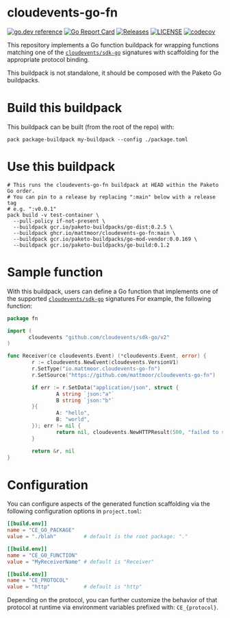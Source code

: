 # cloudevents-go-fn

[![go.dev reference](https://img.shields.io/badge/go.dev-reference-007d9c?logo=go&logoColor=white)](https://pkg.go.dev/github.com/mattmoor/cloudevents-go-fn)
[![Go Report Card](https://goreportcard.com/badge/mattmoor/cloudevents-go-fn)](https://goreportcard.com/report/mattmoor/cloudevents-go-fn)
[![Releases](https://img.shields.io/github/release-pre/mattmoor/cloudevents-go-fn.svg?sort=semver)](https://github.com/mattmoor/cloudevents-go-fn/releases)
[![LICENSE](https://img.shields.io/github/license/mattmoor/cloudevents-go-fn.svg)](https://github.com/mattmoor/cloudevents-go-fn/blob/master/LICENSE)
[![codecov](https://codecov.io/gh/mattmoor/cloudevents-go-fn/branch/master/graph/badge.svg)](https://codecov.io/gh/mattmoor/cloudevents-go-fn)

This repository implements a Go function buildpack for wrapping functions matching one of the
[`cloudevents/sdk-go`](https://github.com/cloudevents/sdk-go) signatures with scaffolding for
the appropriate protocol binding.

This buildpack is not standalone, it should be composed with the Paketo Go buildpacks.

# Build this buildpack

This buildpack can be built (from the root of the repo) with:

```shell
pack package-buildpack my-buildpack --config ./package.toml
```


# Use this buildpack

```shell
# This runs the cloudevents-go-fn buildpack at HEAD within the Paketo Go order.
# You can pin to a release by replacing ":main" below with a release tag
# e.g. ":v0.0.1"
pack build -v test-container \
  --pull-policy if-not-present \
  --buildpack gcr.io/paketo-buildpacks/go-dist:0.2.5 \
  --buildpack ghcr.io/mattmoor/cloudevents-go-fn:main \
  --buildpack gcr.io/paketo-buildpacks/go-mod-vendor:0.0.169 \
  --buildpack gcr.io/paketo-buildpacks/go-build:0.1.2
```


# Sample function

With this buildpack, users can define a Go function that implements one of the
supported [`cloudevents/sdk-go`](https://github.com/cloudevents/sdk-go) signatures
For example, the following function:

```go
package fn

import (
       cloudevents "github.com/cloudevents/sdk-go/v2"
)

func Receiver(ce cloudevents.Event) (*cloudevents.Event, error) {
        r := cloudevents.NewEvent(cloudevents.VersionV1)
        r.SetType("io.mattmoor.cloudevents-go-fn")
        r.SetSource("https://github.com/mattmoor/cloudevents-go-fn")

        if err := r.SetData("application/json", struct {
                A string `json:"a"`
                B string `json:"b"`
        }{
                A: "hello",
                B: "world",
        }); err != nil {
                return nil, cloudevents.NewHTTPResult(500, "failed to set response data: %s", err)
        }

        return &r, nil
}
```


# Configuration

You can configure aspects of the generated function scaffolding via the
following configuration options in `project.toml`:

```toml
[[build.env]]
name = "CE_GO_PACKAGE"
value = "./blah"         # default is the root package: "."

[[build.env]]
name = "CE_GO_FUNCTION"
value = "MyReceiverName" # default is "Receiver"

[[build.env]]
name = "CE_PROTOCOL"
value = "http"           # default is "http"
```

Depending on the protocol, you can further customize the behavior of that
protocol at runtime via environment variables prefixed with: `CE_{protocol}`.
